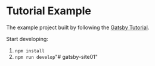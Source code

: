 # Tutorial Example

The example project built by following the [Gatsby Tutorial](https://gatsbyjs.com/docs/tutorial/).

Start developing:

1. `npm install`
1. `npm run develop`"# gatsby-site01" 
